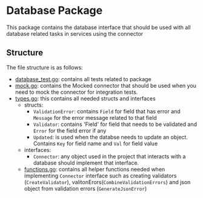 # Database Package
This package contains the database interface that should be used with all database related tasks in services using the connector

## Structure
The file structure is as follows:
- [database_test.go](./database_test.go): contains all tests related to package
- [mock.go](./mock.go): contains the Mocked connector that should be used when you need to mock the connector for integration tests.
- [types.go](./types.go): this contains all needed structs and interfaces
  - structs:
    - `ValidationError`: contains `Field` for field that has error and `Message` for the error message related to that field
    - `Validator`: contains 'Field' for field that needs to be validated and `Error` for the field error if any
    - `Updated`: is used when the databse needs to update an object. Contains `Key` for field name and `Val` for field value
  - interfaces:
    - `Connector`: any object used in the project that interacts with a database should implement that interface.
  - [functions.go](./functions.go): contains all helper functions needed when implementing `Connector` interface such as creating validators (`CreateValidator`), valitonErors(`CombineValidationErrors`) and json object from validation errors (`GenerateJsonError`)